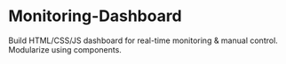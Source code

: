 # Monitoring-Dashboard
Build HTML/CSS/JS dashboard  for real-time monitoring &amp;  manual control. Modularize  using components. 

